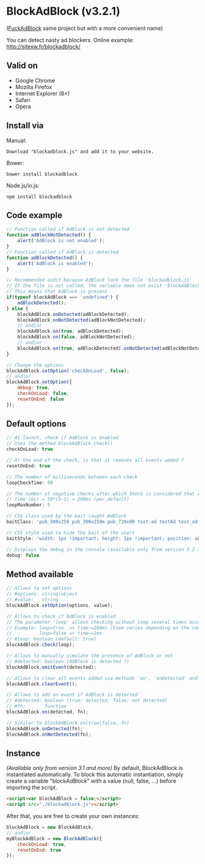 BlockAdBlock (v3.2.1)
===========

([FuckAdBlock](https://github.com/sitexw/FuckAdBlock) same project but with a more convenient name)

You can detect nasty ad blockers.
Online example: http://sitexw.fr/blockadblock/


Valid on
---------------------
- Google Chrome
- Mozilla Firefox
- Internet Explorer (8+)
- Safari
- Opera

Install via
---------------------
Manual:
```
Download "blockadblock.js" and add it to your website.
```
Bower:
```
bower install blockadblock
```
Node.js/io.js:
```
npm install blockadblock
```


Code example
---------------------
```javascript
// Function called if AdBlock is not detected
function adBlockNotDetected() {
	alert('AdBlock is not enabled');
}
// Function called if AdBlock is detected
function adBlockDetected() {
	alert('AdBlock is enabled');
}

// Recommended audit because AdBlock lock the file 'blockadblock.js' 
// If the file is not called, the variable does not exist 'blockAdBlock'
// This means that AdBlock is present
if(typeof blockAdBlock === 'undefined') {
	adBlockDetected();
} else {
	blockAdBlock.onDetected(adBlockDetected);
	blockAdBlock.onNotDetected(adBlockNotDetected);
	// and|or
	blockAdBlock.on(true, adBlockDetected);
	blockAdBlock.on(false, adBlockNotDetected);
	// and|or
	blockAdBlock.on(true, adBlockDetected).onNotDetected(adBlockNotDetected);
}

// Change the options
blockAdBlock.setOption('checkOnLoad', false);
// and|or
blockAdBlock.setOption({
	debug: true,
	checkOnLoad: false,
	resetOnEnd: false
});
```

Default options
---------------------
```javascript
// At launch, check if AdBlock is enabled
// Uses the method blockAdBlock.check()
checkOnLoad: true

// At the end of the check, is that it removes all events added ?
resetOnEnd: true

// The number of milliseconds between each check
loopCheckTime: 50

// The number of negative checks after which there is considered that AdBlock is not enabled
// Time (ms) = 50*(5-1) = 200ms (per default)
loopMaxNumber: 5

// CSS class used by the bait caught AdBlock
baitClass: 'pub_300x250 pub_300x250m pub_728x90 text-ad textAd text_ad text_ads text-ads text-ad-links'

// CSS style used to hide the bait of the users
baitStyle: 'width: 1px !important; height: 1px !important; position: absolute !important; left: -10000px !important; top: -1000px !important;'

// Displays the debug in the console (available only from version 3.2 and more)
debug: false
```

Method available
---------------------
```javascript
// Allows to set options
// #options: string|object
// #value:   string
blockAdBlock.setOption(options, value);

// Allows to check if AdBlock is enabled
// The parameter 'loop' allows checking without loop several times according to the value of 'loopMaxNumber'
// Example: loop=true  => time~=200ms (time varies depending on the configuration)
//          loop=false => time~=1ms
// #loop: boolean (default: true)
blockAdBlock.check(loop);

// Allows to manually simulate the presence of AdBlock or not
// #detected: boolean (AdBlock is detected ?)
blockAdBlock.emitEvent(detected);

// Allows to clear all events added via methods 'on', 'onDetected' and 'onNotDetected'
blockAdBlock.clearEvent();

// Allows to add an event if AdBlock is detected
// #detected: boolean (true: detected, false: not detected)
// #fn:       function
blockAdBlock.on(detected, fn);

// Similar to blockAdBlock.on(true|false, fn)
blockAdBlock.onDetected(fn);
blockAdBlock.onNotDetected(fn);
```

Instance
---------------------
*(Available only from version 3.1 and more)*
By default, BlockAdBlock is instantiated automatically.
To block this automatic instantiation, simply create a variable "blockAdBlock" with a value (null, false, ...) before importing the script.
```html
<script>var blockAdBlock = false;</script>
<script src="./blockadblock.js"></script>
```
After that, you are free to create your own instances:
```javascript
blockAdBlock = new BlockAdBlock;
// and|or
myBlockAdBlock = new BlockAdBlock({
	checkOnLoad: true,
	resetOnEnd: true
});
```
